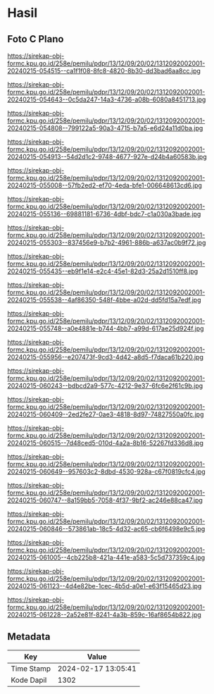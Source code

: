 # Hasil

## Foto C Plano

https://sirekap-obj-formc.kpu.go.id/258e/pemilu/pdpr/13/12/09/20/02/1312092002001-20240215-054515--ca1f1f08-8fc8-4820-8b30-dd3bad6aa8cc.jpg

https://sirekap-obj-formc.kpu.go.id/258e/pemilu/pdpr/13/12/09/20/02/1312092002001-20240215-054643--0c5da247-14a3-4736-a08b-6080a8451713.jpg

https://sirekap-obj-formc.kpu.go.id/258e/pemilu/pdpr/13/12/09/20/02/1312092002001-20240215-054808--799122a5-90a3-4715-b7a5-e6d24a11d0ba.jpg

https://sirekap-obj-formc.kpu.go.id/258e/pemilu/pdpr/13/12/09/20/02/1312092002001-20240215-054913--54d2d1c2-9748-4677-927e-d24b4a60583b.jpg

https://sirekap-obj-formc.kpu.go.id/258e/pemilu/pdpr/13/12/09/20/02/1312092002001-20240215-055008--57fb2ed2-ef70-4eda-bfe1-006648613cd6.jpg

https://sirekap-obj-formc.kpu.go.id/258e/pemilu/pdpr/13/12/09/20/02/1312092002001-20240215-055136--69881181-6736-4dbf-bdc7-c1a030a3bade.jpg

https://sirekap-obj-formc.kpu.go.id/258e/pemilu/pdpr/13/12/09/20/02/1312092002001-20240215-055303--837456e9-b7b2-4961-886b-a637ac0b9f72.jpg

https://sirekap-obj-formc.kpu.go.id/258e/pemilu/pdpr/13/12/09/20/02/1312092002001-20240215-055435--eb9f1e14-e2c4-45e1-82d3-25a2d1510ff8.jpg

https://sirekap-obj-formc.kpu.go.id/258e/pemilu/pdpr/13/12/09/20/02/1312092002001-20240215-055538--4af86350-548f-4bbe-a02d-dd5fd15a7edf.jpg

https://sirekap-obj-formc.kpu.go.id/258e/pemilu/pdpr/13/12/09/20/02/1312092002001-20240215-055748--a0e4881e-b744-4bb7-a99d-617ae25d924f.jpg

https://sirekap-obj-formc.kpu.go.id/258e/pemilu/pdpr/13/12/09/20/02/1312092002001-20240215-055956--e207473f-9cd3-4d42-a8d5-f7daca61b220.jpg

https://sirekap-obj-formc.kpu.go.id/258e/pemilu/pdpr/13/12/09/20/02/1312092002001-20240215-060243--bdbcd2a9-577c-4212-9e37-6fc6e2f61c9b.jpg

https://sirekap-obj-formc.kpu.go.id/258e/pemilu/pdpr/13/12/09/20/02/1312092002001-20240215-060409--2ed2fe27-0ae3-4818-8d97-74827550a0fc.jpg

https://sirekap-obj-formc.kpu.go.id/258e/pemilu/pdpr/13/12/09/20/02/1312092002001-20240215-060515--7d48ced5-010d-4a2a-8b16-52267fd336d8.jpg

https://sirekap-obj-formc.kpu.go.id/258e/pemilu/pdpr/13/12/09/20/02/1312092002001-20240215-060649--957603c2-8dbd-4530-928a-c67f0819cfc4.jpg

https://sirekap-obj-formc.kpu.go.id/258e/pemilu/pdpr/13/12/09/20/02/1312092002001-20240215-060747--8a159bb5-7058-4f37-9bf2-ac246e88ca47.jpg

https://sirekap-obj-formc.kpu.go.id/258e/pemilu/pdpr/13/12/09/20/02/1312092002001-20240215-060846--573861ab-18c5-4d32-ac65-cb6f6498e9c5.jpg

https://sirekap-obj-formc.kpu.go.id/258e/pemilu/pdpr/13/12/09/20/02/1312092002001-20240215-061005--4cb225b8-421a-441e-a583-5c5d737359c4.jpg

https://sirekap-obj-formc.kpu.go.id/258e/pemilu/pdpr/13/12/09/20/02/1312092002001-20240215-061123--4d4e82be-1cec-4b5d-a0e1-e63f15465d23.jpg

https://sirekap-obj-formc.kpu.go.id/258e/pemilu/pdpr/13/12/09/20/02/1312092002001-20240215-061228--2a52e81f-8241-4a3b-859c-16af8654b822.jpg


## Metadata

| Key        | Value               |
| ---------- | ------------------- |
| Time Stamp | 2024-02-17 13:05:41 |
| Kode Dapil | 1302                |



